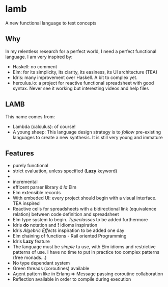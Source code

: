 # lamb
A new functional language to test concepts


## Why
In my relentless research for a perfect world, I need a perfect functional language.
I am very inspired by:
- Haskell: no comment
- Elm: for its simplicity, its clarity, its easiness, its UI architecture (TEA)
- Idris: many improvement over Haskell. A bit to complex yet.
- herculus.io: a project for reactive functional spreadsheet with good syntax. Never see it working but interesting videos and help files

## LAMB
This name comes from:
- Lambda (calculus): of course!
- A young sheep: This language design strategy is to *follow* pre-existing languages to create a new synthesis. It is still very young and immature

## Features
- purely functional
- strict evaluation, unless specified (**Lazy** keyword)
- 
- incremental 
- efficent parser library *à la* Elm
- Elm extensible records
- With embeded UI: every project should begin with a visual interface. TEA inspired
- Reactive cells for spreadsheets with a bidirectional link (equivalence relation) between code definition and spreadsheet
- Elm type system to begin. *Typeclasses* to be added furthermore
- Idris **do** notation and **!** idioms inspiration
- Idris *Algebric Effects* inspiration to be added one day
- Elm chaining of functions - Rail oriented Programming
- Idris **Lazy** feature
- The language must be *simple* tu use, with Elm idioms and restrictive patterns of use. I have no time to put in practice too complex patterns (free monads...)
- No type dependant system
- Green threads (coroutines) available
- Agent pattern like in Erlang => Message passing coroutine collaboration
- Reflection available  in order to compile during execution 
